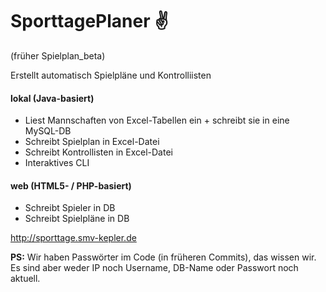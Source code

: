SporttagePlaner :v:
==============
(früher Spielplan_beta)


Erstellt automatisch Spielpläne und Kontrolliisten

#### lokal (Java-basiert)
* Liest Mannschaften von Excel-Tabellen ein + schreibt sie in eine MySQL-DB
* Schreibt Spielplan in Excel-Datei
* Schreibt Kontrollisten in Excel-Datei
* Interaktives CLI

#### web (HTML5- / PHP-basiert)
* Schreibt Spieler in DB
* Schreibt Spielpläne in DB

http://sporttage.smv-kepler.de

**PS:** Wir haben Passwörter im Code (in früheren Commits), das wissen wir. Es sind aber weder IP noch Username, DB-Name oder Passwort noch aktuell.
